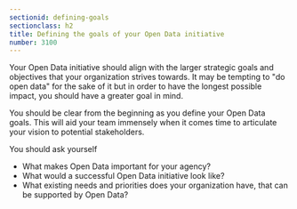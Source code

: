 ```yaml
---
sectionid: defining-goals
sectionclass: h2
title: Defining the goals of your Open Data initiative
number: 3100
---
```


Your Open Data initiative should align with the larger strategic goals and objectives that your organization strives towards. It may be tempting to "do open data" for the sake of it but in order to have the longest possible impact, you should have a greater goal in mind.

You should be clear from the beginning as you define your Open Data goals. This will aid your team immensely when it comes time to articulate your vision to potential stakeholders.

You should ask yourself
  - What makes Open Data important for your agency?
  - What would a successful Open Data initiative look like?
  - What existing needs and priorities does your organization have, that can be supported by Open Data?
